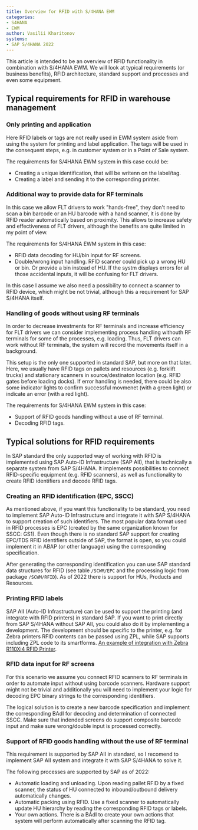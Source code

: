 ```yaml
---
title: Overview for RFID with S/4HANA EWM
categories:
- S4HANA
- EWM
author: Vasilii Kharitonov
systems:
- SAP S/4HANA 2022
---
```


This article is intended to be an overview of RFID functionality in combination
with S/4HANA EWM. We will look at typical requirements (or business benefits),
RFID architecture, standard support and processes and even some equipment.

## Typical requirements for RFID in warehouse management

### Only printing and application

Here RFID labels or tags are not really used in EWM system aside from using the
system for printing and label application. The tags will be used in the
consequent steps, e.g. in customer system or in a Point of Sale system.

The requirements for S/4HANA EWM system in this case could be:
- Creating a unique identification, that will be writenn on the label/tag.
- Creating a label and sending it to the corresponding printer.

### Additional way to provide data for RF terminals

In this case we allow FLT drivers to work "hands-free", they don't need to scan
a bin barcode or an HU barcode with a hand scanner, it is done by RFID reader
automatically based on proximity. This allows to increase safety and
effectiveness of FLT drivers, although the benefits are quite limited in my
point of view.

The requirements for S/4HANA EWM system in this case:
- RFID data decoding for HU/bin input for RF screens.
- Double/wrong input handling. RFID scanner could pick up a wrong HU or bin. Or
  provide a bin instead of HU. If the systm displays errors for all those
  accidental inputs, it will be confusing for FLT drivers.

In this case I assume we also need a possibility to connect a scanner to RFID
device, which might be not trivial, although this a requirement for SAP S/4HANA
itself.

### Handling of goods without using RF terminals

In order to decrease investments for RF terminals and increase efficiency for
FLT drivers we can consider implementing process handling withouth RF terminals
for some of the processes, e.g. loading. Thus, FLT drivers can work without RF
terminals, the system will record the movements itself in a background.

This setup is the only one supported in standard SAP, but more on that later.
Here, we usually have RFID tags on pallets and resources (e.g. forklift trucks)
and stationary scanners in source/destinaton location (e.g. RFID gates before
loading docks). If error handling is needed, there could be also some indicator
lights to confirm successful movmenet (with a green light) or indicate an error
(with a red light).

The requirements for S/4HANA EWM system in this case:
- Support of RFID goods handling without a use of RF terminal.
- Decoding RFID tags.

## Typical solutions for RFID requirements

In SAP standard the only supported way of working with RFID is implemented
using SAP Auto-ID Infrastructure (SAP AII), that is technically a separate
system from SAP S/4HANA. It implements possibilities to connect RFID-specific
equipment (e.g. RFID scanners), as well as functionality to create RFID
identifiers and decode RFID tags.

### Creating an RFID identification (EPC, SSCC)

As mentioned above, if you want this functionality to be standard, you need to
implement SAP Auto-ID Infrastructure and integrate it with SAP S/4HANA to
support creation of such identifiers. The most popular data format used in RFID
processes is EPC (created by the same organization known for SSCC: GS1). Even
though there is no standard SAP support for creating EPC/TDS RFID identifiers
outside of SAP, the format is open, so you could implement it in ABAP (or other
language) using the corresponding specification.

After generating the corresponding identification you can use SAP standard data
structures for RFID (see table `/SCWM/EPC` and the processing logic from
package `/SCWM/RFID`). As of 2022 there is support for HUs, Products and
Resources.

### Printing RFID labels

SAP AII (Auto-ID Infrastructure) can be used to support the printing (and
integrate with RFID printers) in standard SAP. If you want to print directly
from SAP S/4HANA without SAP AII, you could also do it by implementing a
development. The development should be specific to the printer, e.g. for Zebra
printers RFID contents can be passed using ZPL, while SAP supports including
ZPL code to its smartforms. [An example of integration with Zebra R110Xi4 RFID
Printer](https://blogs.sap.com/2012/05/10/zebra-rfid-smartforms-ascii/).

### RFID data input for RF screens

For this scenario we assume you connect RFID scanners to RF terminals in order
to automate input without using barcode scanners. Hardware support might not be
trivial and additionally you will need to implement your logic for decoding EPC
binary strings to the corresponding identifiers.

The logical solution is to create a new barcode specification and implement the
corresponding BAdI for decoding and determination of connected SSCC. Make sure
that indended screens do support composite barcode input and make sure
wrong/double input is processed correctly.

### Support of RFID goods handling without the use of RF terminal

This requirement is supported by SAP AII in standard, so I recomend to
implement SAP AII system and integrate it with SAP S/4HANA to solve it.

The following processes are supported by SAP as of 2022:
- Automatic loading and unloading. Upon reading pallet RFID by a fixed scanner,
  the status of HU connected to inbound/outbound delivery automatically
  changes.
- Automatic packing using RFID. Use a fixed scanner to automatically update HU
  hierarchy by reading the corresponding RFID tags or labels.
- Your own actions. There is a BAdI to create your own actions that system will
  perform automatically after scanning the RFID tag.
